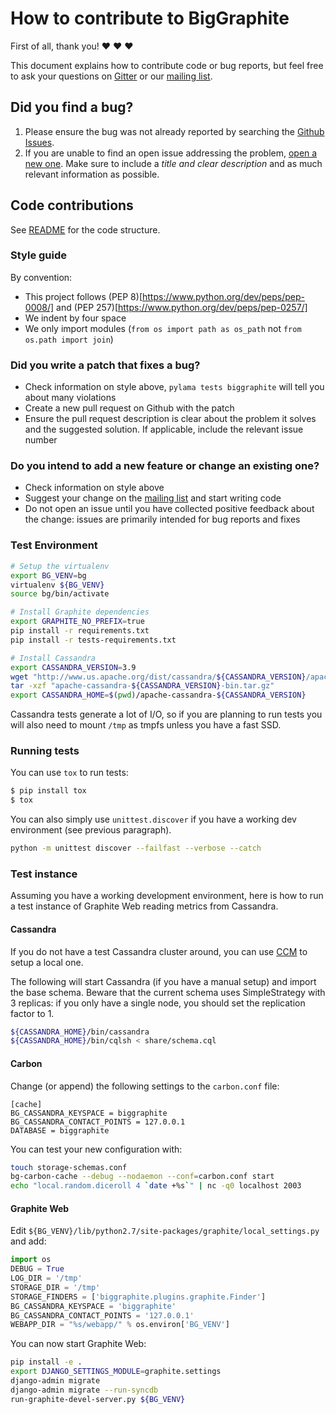 # How to contribute to BigGraphite

First of all, thank you! :heart: :heart: :heart:

This document explains how to contribute code or bug reports, but feel free to ask your questions on [Gitter](https://gitter.im/criteo/biggraphite) or our [mailing list](https://groups.google.com/forum/#!forum/biggraphite).


## Did you find a bug?

1. Please ensure the bug was not already reported by searching the [Github Issues](https://github.com/criteo/biggraphite/issues).
2. If you are unable to find an open issue addressing the problem, [open a new one](https://github.com/criteo/biggraphite/issues/new). Make sure to include a *title and clear description* and as much relevant information as possible.


## Code contributions

See [README](README.md) for the code structure.


### Style guide

By convention:
- This project follows (PEP 8)[https://www.python.org/dev/peps/pep-0008/] and (PEP 257)[https://www.python.org/dev/peps/pep-0257/]
- We indent by four space
- We only import modules (`from os import path as os_path` not `from os.path import join`)


### Did you write a patch that fixes a bug?

- Check information on style above, `pylama tests biggraphite` will tell you about many violations
- Create a new pull request on Github with the patch
- Ensure the pull request description is clear about the problem it solves and the suggested solution. If applicable, include the relevant issue number


### Do you intend to add a new feature or change an existing one?

- Check information on style above
- Suggest your change on the [mailing list](https://groups.google.com/forum/#!forum/biggraphite) and start writing code
- Do not open an issue until you have collected positive feedback about the change: issues are primarily intended for bug reports and fixes


### Test Environment

```bash
# Setup the virtualenv
export BG_VENV=bg
virtualenv ${BG_VENV}
source bg/bin/activate

# Install Graphite dependencies
export GRAPHITE_NO_PREFIX=true
pip install -r requirements.txt
pip install -r tests-requirements.txt

# Install Cassandra
export CASSANDRA_VERSION=3.9
wget "http://www.us.apache.org/dist/cassandra/${CASSANDRA_VERSION}/apache-cassandra-${CASSANDRA_VERSION}-bin.tar.gz"
tar -xzf "apache-cassandra-${CASSANDRA_VERSION}-bin.tar.gz"
export CASSANDRA_HOME=$(pwd)/apache-cassandra-${CASSANDRA_VERSION}
```

Cassandra tests generate a lot of I/O, so if you are planning to run tests you will also need to mount `/tmp` as tmpfs unless you have a fast SSD.


### Running tests

You can use `tox` to run tests:

```bash
$ pip install tox
$ tox
```

You can also simply use `unittest.discover` if you have a working dev environment (see previous paragraph).

```bash
python -m unittest discover --failfast --verbose --catch
```


### Test instance

Assuming you have a working development environment, here is how to run a test instance of Graphite Web reading metrics from Cassandra.


#### Cassandra

If you do not have a test Cassandra cluster around, you can use [CCM](https://github.com/pcmanus/ccm) to setup a local one.

The following will start Cassandra (if you have a manual setup) and import the base schema.
Beware that the current schema uses SimpleStrategy with 3 replicas: if you only have a single node, you should set the replication factor to 1.

```bash
${CASSANDRA_HOME}/bin/cassandra
${CASSANDRA_HOME}/bin/cqlsh < share/schema.cql
```


#### Carbon

Change (or append) the following settings to the `carbon.conf` file:

```text
[cache]
BG_CASSANDRA_KEYSPACE = biggraphite
BG_CASSANDRA_CONTACT_POINTS = 127.0.0.1
DATABASE = biggraphite
```

You can test your new configuration with:

```bash
touch storage-schemas.conf
bg-carbon-cache --debug --nodaemon --conf=carbon.conf start
echo "local.random.diceroll 4 `date +%s`" | nc -q0 localhost 2003
```


#### Graphite Web

Edit `${BG_VENV}/lib/python2.7/site-packages/graphite/local_settings.py` and add:

```python
import os
DEBUG = True
LOG_DIR = '/tmp'
STORAGE_DIR = '/tmp'
STORAGE_FINDERS = ['biggraphite.plugins.graphite.Finder']
BG_CASSANDRA_KEYSPACE = 'biggraphite'
BG_CASSANDRA_CONTACT_POINTS = '127.0.0.1'
WEBAPP_DIR = "%s/webapp/" % os.environ['BG_VENV']
```

You can now start Graphite Web:

```bash
pip install -e .
export DJANGO_SETTINGS_MODULE=graphite.settings
django-admin migrate
django-admin migrate --run-syncdb
run-graphite-devel-server.py ${BG_VENV}
```
